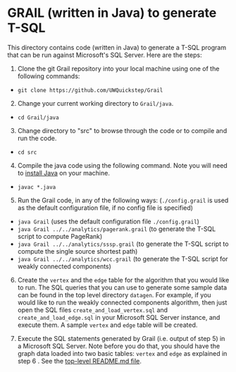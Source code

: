 GRAIL (written in Java) to generate T-SQL
==================================================
This directory contains code (written in Java) to generate a T-SQL program that
can be run against Microsoft's SQL Server. Here are the steps:

1. Clone the git Grail repository into your local machine using one of the
   following commands:
  * `git clone https://github.com/UWQuickstep/Grail`

2. Change your current working directory to `Grail/java`.
  * `cd Grail/java`

3. Change directory to "src" to browse through the code or to compile and run 
   the code.
  * `cd src`

4. Compile the java code using the following command. Note you will need to
   [install Java](https://java.com/en/download/help/index_installing.xml "Java Install Page")
   on your machine.
  * `javac *.java`

5. Run the Grail code, in any of the following ways: (`./config.grail` is used as
   the default configuration file, if no config file is specified)
  * `java Grail` (uses the default configuration file `./config.grail`)
  * `java Grail ../../analytics/pagerank.grail` 
     (to generate the T-SQL script to compute PageRank)
  * `java Grail ../../analytics/sssp.grail` 
     (to generate the T-SQL script to compute the single source shortest path)
  * `java Grail ../../analytics/wcc.grail` 
    (to generate the T-SQL script for weakly connected components)

6. Create the `vertex` and the `edge` table for the algorithm that you would like to run.
   The SQL queries that you can use to generate some sample data can be found in the top
   level directory `datagen`. For example, if you would like to run the weakly connected
   components algorithm, then just open the SQL files `create_and_load_vertex.sql` and 
   `create_and_load_edge.sql` in your Microsoft SQL Server instance, and execute them. 
   A sample `vertex` and `edge` table will be created.

7. Execute the SQL statements generated by Grail (i.e. output of step 5)
   in a Microsoft SQL Server. Note before you do that, you should have the
   graph data loaded into two basic tables: `vertex` and `edge` as explained
   in step 6 . See the [top-level README.md file](../../README.md).
